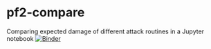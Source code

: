 # pf2-compare

Comparing expected damage of different attack routines in a Jupyter notebook
[![Binder](https://mybinder.org/badge_logo.svg)](https://mybinder.org/v2/gh/bahalbach/pf2-compare/master)
